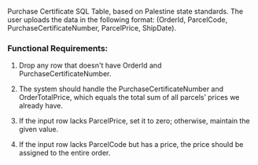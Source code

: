 Purchase Certificate SQL Table, based on Palestine state standards.
The user uploads the data in the following format: (OrderId, ParcelCode, PurchaseCertificateNumber, ParcelPrice, ShipDate).

### Functional Requirements:

1. Drop any row that doesn't have OrderId and PurchaseCertificateNumber.
  
2. The system should handle the PurchaseCertificateNumber and OrderTotalPrice, which equals the total sum of all parcels’ prices we already have.
   
3. If the input row lacks ParcelPrice, set it to zero; otherwise, maintain the given value.
   
4. If the input row lacks ParcelCode but has a price, the price should be assigned to the entire order.
